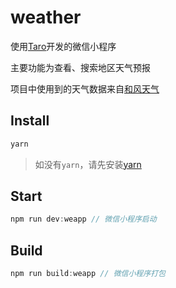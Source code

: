 # weather
使用[Taro](https://taro.aotu.io/)开发的微信小程序

主要功能为查看、搜索地区天气预报

项目中使用到的天气数据来自[和风天气](https://dev.heweather.com/)

## Install
```js
yarn
```
> 如没有`yarn`，请先安装[yarn](https://yarn.bootcss.com/)

## Start
```js
npm run dev:weapp // 微信小程序启动
```
## Build
```js
npm run build:weapp // 微信小程序打包
```